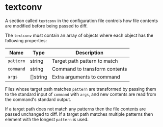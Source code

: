 # textconv

A section called `textconv` in the configuration file controls how file contents
are modified before being passed to diff.

The `textconv` must contain an array of objects where each object has the
following properties:

| Name      | Type     | Description                   |
| --------- | -------- | ----------------------------- |
| `pattern` | string   | Target path pattern to match  |
| `command` | string   | Command to transform contents |
| `args`    | []string | Extra arguments to command    |

Files whose target path matches `pattern` are transformed by passing them to the
standard input of `command` with `args`, and new contents are read from the
command's standard output.

If a target path does not match any patterns then the file contents are passed
unchanged to diff. If a target path matches multiple patterns then element with
the longest `pattern` is used.
